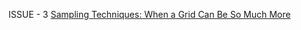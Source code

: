 
ISSUE - 3 <a href="https://ncss-tech.github.io/dsm-focus/raster-mastery/2021/Issue3_0321.html">Sampling Techniques: When a Grid Can Be So Much More</a>
